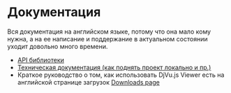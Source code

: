 # Документация

Вся документация на английском языке, потому что она мало кому нужна, а на ее
написание и поддержание в актуальном состоянии уходит довольно много времени.

- [API библиотеки](https://github.com/RussCoder/djvujs/blob/master/library/API.md)
- [Техническая документация (как поднять проект локально и пр.)](https://github.com/RussCoder/djvujs/wiki/DjVu.js-Documentation)
- Краткое руководство о том, как использовать DjVu.js Viewer есть на английской
  странице загрузок [Downloads page](/downloads)